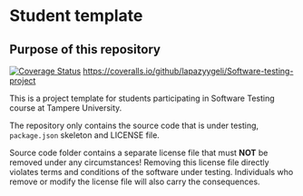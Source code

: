 # Student template

## Purpose of this repository

[![Coverage Status](https://coveralls.io/repos/github/lapazyygeli/Software-testing-project/badge.svg?branch=main)](https://coveralls.io/github/lapazyygeli/Software-testing-project?branch=main) https://coveralls.io/github/lapazyygeli/Software-testing-project

This is a project template for students participating in Software Testing course
at Tampere University.

The repository only contains the source code that is under testing, `package.json` skeleton
and LICENSE file.

Source code folder contains a separate license file that must **NOT** be removed under any circumstances!
Removing this license file directly violates terms and conditions of the software under testing.
Individuals who remove or modify the license file will also carry the consequences.
